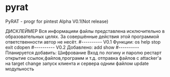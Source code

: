 # pyrat
PyRAT - progr for pintest Alpha V0.1(Not release)

ДИСКЛЕЙМЕР 
Вся информацияи файлы представлена исключительно в образовательных целях.
За совершённые действия этой программой ответственности автор не несёт.
#----------
V0.1 Функции:
 os
 help
 stop
 exit
 cdopen
#----------
V0.2 Добавлено:
 add
 show
#----------
Планируется добавить:
 Шифрование
 Вход по логину и паролю
 рестарт
 открытие ссылок,файлов,программ и т.д.
 отправка файлов с attacker'а на target
 change
 запуск клиента и сервера одним файлом
 update
 модульность
